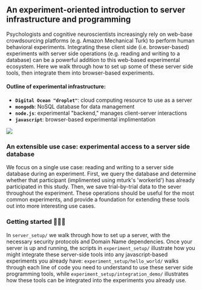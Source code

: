## An experiment-oriented introduction to server infrastructure and programming

Psychologists and cognitive neuroscientists increasingly rely on web-base crowdsourcing platforms (e.g. Amazon Mechanical Turk) to perform human behavioral experiments. Integrating these client side (i.e. browser-based) experiments with server side operations (e.g. reading and writing to a database) can be a powerful addition to this web-based experimental ecosystem. Here we walk through how to set up some of these server side tools, then integrate them into browser-based experiments. 

#### Outline of experimental infrastructure: 

- **`Digital Ocean "droplet"`**: cloud computing resource to use as a server  
- **`mongodb`**: NoSQL database for data management
- **`node.js`**: experimental "backend," manages client-server interactions 
- **`javascript`**: browser-based experimental implimentation

![](.schematic.png)

### An extensible use case: experimental access to a server side database

We focus on a single use case: reading and writing to a server side database during an experiment. First, we query the database and determine whether that participant (implimented using mturk's 'workerId') has already participated in this study. Then, we save trial-by-trial data to the sever throughout the experiment. These operations should be useful for the most common experiments, and provide a foundation for extending these tools out into more interesting use cases. 

### Getting started :egg::hatching_chick::hatched_chick:

In `server_setup/` we walk through how to set up a server, with the necessary security protocols and Domain Name dependencies. Once your server is up and running, the scripts in `experiment_setup/` illustrate how you might integrate these server-side tools into any javascript-based experiments you already have: `experiment_setup/hello_world/` walks through each line of code you need to understand to use these server side programming tools, while `experiment_setup/integration_demo/` illustrates how these tools can be integrated into the experiments you already use. 
